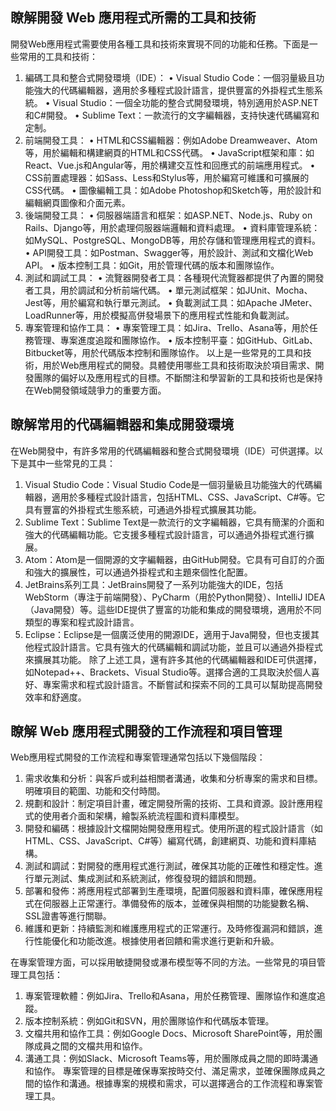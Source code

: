 ## 瞭解開發 Web 應用程式所需的工具和技術
開發Web應用程式需要使用各種工具和技術來實現不同的功能和任務。下面是一些常用的工具和技術：
1.	編碼工具和整合式開發環境（IDE）：
•	Visual Studio Code：一個羽量級且功能強大的代碼編輯器，適用於多種程式設計語言，提供豐富的外掛程式生態系統。
•	Visual Studio：一個全功能的整合式開發環境，特別適用於ASP.NET和C#開發。
•	Sublime Text：一款流行的文字編輯器，支持快速代碼編寫和定制。
2.	前端開發工具：
•	HTML和CSS編輯器：例如Adobe Dreamweaver、Atom等，用於編輯和構建網頁的HTML和CSS代碼。
•	JavaScript框架和庫：如React、Vue.js和Angular等，用於構建交互性和回應式的前端應用程式。
•	CSS前置處理器：如Sass、Less和Stylus等，用於編寫可維護和可擴展的CSS代碼。
•	圖像編輯工具：如Adobe Photoshop和Sketch等，用於設計和編輯網頁圖像和介面元素。
3.	後端開發工具：
•	伺服器端語言和框架：如ASP.NET、Node.js、Ruby on Rails、Django等，用於處理伺服器端邏輯和資料處理。
•	資料庫管理系統：如MySQL、PostgreSQL、MongoDB等，用於存儲和管理應用程式的資料。
•	API開發工具：如Postman、Swagger等，用於設計、測試和文檔化Web API。
•	版本控制工具：如Git，用於管理代碼的版本和團隊協作。
4.	測試和調試工具：
•	流覽器開發者工具：各種現代流覽器都提供了內置的開發者工具，用於調試和分析前端代碼。
•	單元測試框架：如JUnit、Mocha、Jest等，用於編寫和執行單元測試。
•	負載測試工具：如Apache JMeter、LoadRunner等，用於模擬高併發場景下的應用程式性能和負載測試。
5.	專案管理和協作工具：
•	專案管理工具：如Jira、Trello、Asana等，用於任務管理、專案進度追蹤和團隊協作。
•	版本控制平臺：如GitHub、GitLab、Bitbucket等，用於代碼版本控制和團隊協作。
以上是一些常見的工具和技術，用於Web應用程式的開發。具體使用哪些工具和技術取決於項目需求、開發團隊的偏好以及應用程式的目標。不斷關注和學習新的工具和技術也是保持在Web開發領域競爭力的重要方面。

## 瞭解常用的代碼編輯器和集成開發環境
在Web開發中，有許多常用的代碼編輯器和整合式開發環境（IDE）可供選擇。以下是其中一些常見的工具：
1.	Visual Studio Code：Visual Studio Code是一個羽量級且功能強大的代碼編輯器，適用於多種程式設計語言，包括HTML、CSS、JavaScript、C#等。它具有豐富的外掛程式生態系統，可通過外掛程式擴展其功能。
2.	Sublime Text：Sublime Text是一款流行的文字編輯器，它具有簡潔的介面和強大的代碼編輯功能。它支援多種程式設計語言，可以通過外掛程式進行擴展。
3.	Atom：Atom是一個開源的文字編輯器，由GitHub開發。它具有可自訂的介面和強大的擴展性，可以通過外掛程式和主題來個性化配置。
4.	JetBrains系列工具：JetBrains開發了一系列功能強大的IDE，包括WebStorm（專注于前端開發）、PyCharm（用於Python開發）、IntelliJ IDEA（Java開發）等。這些IDE提供了豐富的功能和集成的開發環境，適用於不同類型的專案和程式設計語言。
5.	Eclipse：Eclipse是一個廣泛使用的開源IDE，適用于Java開發，但也支援其他程式設計語言。它具有強大的代碼編輯和調試功能，並且可以通過外掛程式來擴展其功能。
除了上述工具，還有許多其他的代碼編輯器和IDE可供選擇，如Notepad++、Brackets、Visual Studio等。選擇合適的工具取決於個人喜好、專案需求和程式設計語言。不斷嘗試和探索不同的工具可以幫助提高開發效率和舒適度。

## 瞭解 Web 應用程式開發的工作流程和項目管理

Web應用程式開發的工作流程和專案管理通常包括以下幾個階段：
1.	需求收集和分析：與客戶或利益相關者溝通，收集和分析專案的需求和目標。明確項目的範圍、功能和交付時間。
2.	規劃和設計：制定項目計畫，確定開發所需的技術、工具和資源。設計應用程式的使用者介面和架構，繪製系統流程圖和資料庫模型。
3.	開發和編碼：根據設計文檔開始開發應用程式。使用所選的程式設計語言（如HTML、CSS、JavaScript、C#等）編寫代碼，創建網頁、功能和資料庫結構。
4.	測試和調試：對開發的應用程式進行測試，確保其功能的正確性和穩定性。進行單元測試、集成測試和系統測試，修復發現的錯誤和問題。
5.	部署和發佈：將應用程式部署到生產環境，配置伺服器和資料庫，確保應用程式在伺服器上正常運行。準備發佈的版本，並確保與相關的功能變數名稱、SSL證書等進行關聯。
6.	維護和更新：持續監測和維護應用程式的正常運行。及時修復漏洞和錯誤，進行性能優化和功能改進。根據使用者回饋和需求進行更新和升級。

在專案管理方面，可以採用敏捷開發或瀑布模型等不同的方法。一些常見的項目管理工具包括：
1.	專案管理軟體：例如Jira、Trello和Asana，用於任務管理、團隊協作和進度追蹤。
2.	版本控制系統：例如Git和SVN，用於團隊協作和代碼版本管理。
3.	文檔共用和協作工具：例如Google Docs、Microsoft SharePoint等，用於團隊成員之間的文檔共用和協作。
4.	溝通工具：例如Slack、Microsoft Teams等，用於團隊成員之間的即時溝通和協作。
專案管理的目標是確保專案按時交付、滿足需求，並確保團隊成員之間的協作和溝通。根據專案的規模和需求，可以選擇適合的工作流程和專案管理工具。


